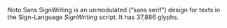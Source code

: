 Noto Sans SignWriting is an unmodulated (“sans serif”) design for texts in the Sign-Language _SignWriting_ script. It has 37,886 glyphs.